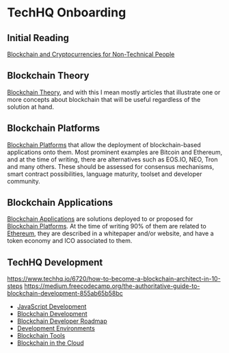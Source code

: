# TechHQ Onboarding

## Initial Reading
[Blockchain and Cryptocurrencies for Non-Technical People](https://www.techhq.io/6811/blockchain-and-cryptocurrencies-for-non-technical-people)

## Blockchain Theory
[Blockchain Theory](techhq_development/blockchain/blockchain_theory.md), and with this I mean mostly articles that illustrate one or more concepts about blockchain that will be useful regardless of the solution at hand.

## Blockchain Platforms
[Blockchain Platforms](techhq_development/blockchain/blockchain_platforms.md) that allow the deployment of blockchain-based applications onto them. Most prominent examples are Bitcoin and Ethereum, and at the time of writing, there are alternatives such as EOS.IO, NEO, Tron and many others. These should be assessed for consensus mechanisms, smart contract possibilities, language maturity, toolset and developer community.

## Blockchain Applications
[Blockchain Applications](techhq_development/blockchain/blockchain_applications.md) are solutions deployed to or proposed for [Blockchain Platforms](techhq_development/blockchain/blockchain_platforms.md). At the time of writing 90% of them are related to [Ethereum](techhq_development/ethereum.md), they are described in a whitepaper and/or website, and have a token economy and ICO associated to them.

## TechHQ Development
https://www.techhq.io/6720/how-to-become-a-blockchain-architect-in-10-steps 
https://medium.freecodecamp.org/the-authoritative-guide-to-blockchain-development-855ab65b58bc

* [JavaScript Development](techhq_development/javascript_development.md)
* [Blockchain Development](techhq_development/blockchain_development.md)
* [Blockchain Developer Roadmap](techhq_development/blockchain_developer_roadmap.md)
* [Development Environments](techhq_development/development_environments.md)
* [Blockchain Tools](techhq_development/blockchain_tools.md)
* [Blockchain in the Cloud](techhq_development/blockchain_in_the_cloud.md)
